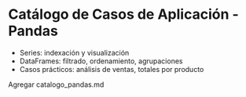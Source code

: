 # Catálogo de Casos de Aplicación - Pandas

- Series: indexación y visualización  
- DataFrames: filtrado, ordenamiento, agrupaciones  
- Casos prácticos: análisis de ventas, totales por producto
  
Agregar catalogo_pandas.md
